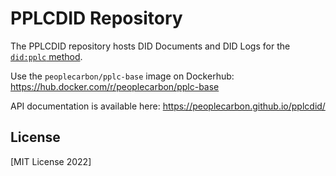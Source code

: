 # PPLCDID Repository

The PPLCDID repository hosts DID Documents and DID Logs for the [`did:pplc` method](https://github.com/peoplecarbon/pplcdid/).

Use the `peoplecarbon/pplc-base` image on Dockerhub: https://hub.docker.com/r/peoplecarbon/pplc-base 

API documentation is available here: https://peoplecarbon.github.io/pplcdid/    

## License

[MIT License 2022]
